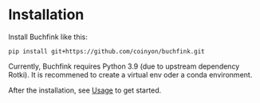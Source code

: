 # Installation

Install Buchfink like this:

    pip install git+https://github.com/coinyon/buchfink.git

Currently, Buchfink requires Python 3.9 (due to upstream dependency Rotki). It
is recommened to create a virtual env oder a conda environment.

After the installation, see [Usage](usage.md) to get started.
